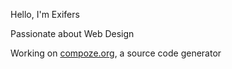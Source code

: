 Hello, I'm Exifers

Passionate about Web Design

Working on [compoze.org](https://compoze.org?utm_source=github), a source code generator
